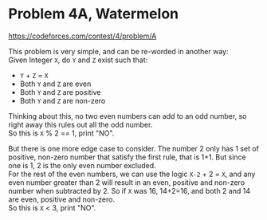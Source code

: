 # Problem 4A, Watermelon
https://codeforces.com/contest/4/problem/A

This problem is very simple, and can be re-worded in another way:  
Given Integer `X`, do `Y` and `Z` exist such that:
- `Y` + `Z` = `X`
- Both `Y` and `Z` are even
- Both `Y` and `Z` are positive
- Both `Y` and `Z` are non-zero

Thinking about this, no two even numbers can add to an odd number, so right away this rules out all the odd number.  
So this is `X` % 2 == 1, print "NO".

But there is one more edge case to consider. The number 2 only has 1 set of positive, non-zero number that satisfy the first rule, that is 1+1. But since one is 1, 2 is the only even number excluded.  
For the rest of the even numbers, we can use the logic `X-2` + 2 = `X`, and any even number greater than 2 will result in an even, positive and non-zero number when subtracted by 2. So if `X` was 16, 14+2=16, and both 2 and 14 are even, positive and non-zero.  
So this is `X` < 3, print "NO".
